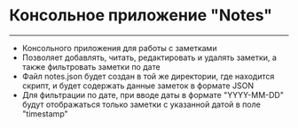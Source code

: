# Консольное приложение "Notes"

---
* Консольного приложения для работы с заметками 
* Позволяет добавлять, читать, редактировать и удалять заметки, а также фильтровать заметки по дате
* Файл notes.json будет создан в той же директории, где находится скрипт, и будет содержать данные заметок в формате JSON
* Для фильтрации по дате, при вводе даты в формате "YYYY-MM-DD" будут отображаться только заметки с указанной датой в поле "timestamp"


